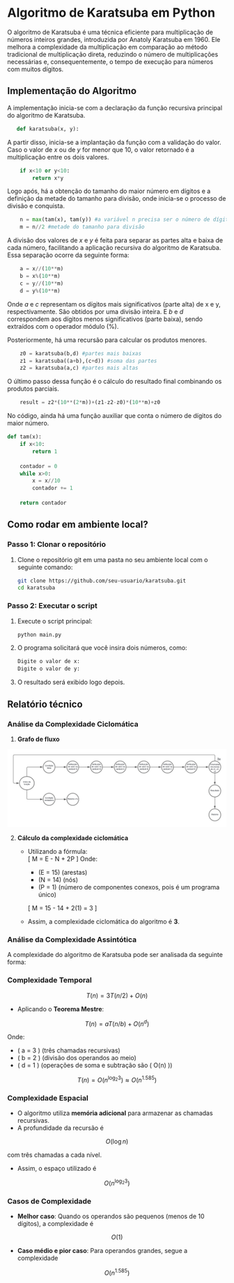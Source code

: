 # Algoritmo de Karatsuba em Python

O algoritmo de Karatsuba é uma técnica eficiente para multiplicação de números inteiros grandes, introduzida por Anatoly Karatsuba em 1960. Ele melhora a complexidade da multiplicação em comparação ao método tradicional de multiplicação direta, reduzindo o número de multiplicações necessárias e, consequentemente, o tempo de execução para números com muitos dígitos.

## Implementação do Algoritmo

A implementação inicia-se com a declaração da função recursiva principal do algoritmo de Karatsuba.

```python
   def karatsuba(x, y):
```

A partir disso, inicia-se a implantação da função com a validação do valor. Caso o valor de _x_ ou de _y_ for menor que 10, o valor retornado é a multiplicação entre os dois valores.

```python
    if x<10 or y<10:
        return x*y
```

Logo após, há a obtenção do tamanho do maior número em dígitos e a definição da metade do tamanho para divisão, onde inicia-se o processo de divisão e conquista.

```python
    n = max(tam(x), tam(y)) #a variável n precisa ser o número de dígitos do maior número
    m = n//2 #metade do tamanho para divisão
```

A divisão dos valores de _x_ e _y_ é feita para separar as partes alta e baixa de cada número, facilitando a aplicação recursiva do algoritmo de Karatsuba. Essa separação ocorre da seguinte forma:

```python
    a = x//(10**m)
    b = x%(10**m)
    c = y//(10**m)
    d = y%(10**m)
```

Onde _a_ e _c_ representam os dígitos mais significativos (parte alta) de x e y, respectivamente. São obtidos por uma divisão inteira. E _b_ e _d_ correspondem aos dígitos menos significativos (parte baixa), sendo extraídos com o operador módulo (%).

Posteriormente, há uma recursão para calcular os produtos menores.

```python
    z0 = karatsuba(b,d) #partes mais baixas
    z1 = karatsuba((a+b),(c+d)) #soma das partes
    z2 = karatsuba(a,c) #partes mais altas
```

O último passo dessa função é o cálculo do resultado final combinando os produtos parciais.

```python
    result = z2*(10**(2*m))+(z1-z2-z0)*(10**m)+z0
```

No código, ainda há uma função auxiliar que conta o número de dígitos do maior número.

```python
def tam(x):
    if x<10:
        return 1

    contador = 0
    while x>0:
        x = x//10
        contador += 1

    return contador
```

## Como rodar em ambiente local?

### Passo 1: Clonar o repositório

1. Clone o repositório git em uma pasta no seu ambiente local com o seguinte comando:

   ```bash
   git clone https://github.com/seu-usuario/karatsuba.git
   cd karatsuba
   ```

### Passo 2: Executar o script

1. Execute o script principal:

   ```bash
   python main.py
   ```

2. O programa solicitará que você insira dois números, como:

   ```bash
   Digite o valor de x:
   Digite o valor de y:
   ```

3. O resultado será exibido logo depois.

## Relatório técnico

### Análise da Complexidade Ciclomática

1. **Grafo de fluxo**

![Grafo de fluxo](diagram/flowGraph.png)

2. **Cálculo da complexidade ciclomática**

   - Utilizando a fórmula:  
     \[ M = E - N + 2P \]
     Onde:

     - \(E = 15\) (arestas)
     - \(N = 14\) (nós)
     - \(P = 1\) (número de componentes conexos, pois é um programa único)

     \[ M = 15 - 14 + 2(1) = 3 \]

   - Assim, a complexidade ciclomática do algoritmo é **3**.

### Análise da Complexidade Assintótica

A complexidade do algoritmo de Karatsuba pode ser analisada da seguinte forma:

### Complexidade Temporal

$$
T(n) = 3T(n/2) + O(n)
$$

- Aplicando o **Teorema Mestre**:

$$
T(n) = aT(n/b) + O(n^d)
$$

Onde:

- \( a = 3 \) (três chamadas recursivas)
- \( b = 2 \) (divisão dos operandos ao meio)
- \( d = 1 \) (operações de soma e subtração são \( O(n) \))

$$
T(n) = O(n^{\log_2 3}) \approx O(n^{1.585})
$$

### Complexidade Espacial

- O algoritmo utiliza **memória adicional** para armazenar as chamadas recursivas.
- A profundidade da recursão é

$$
O(\log n)
$$

com três chamadas a cada nível.

- Assim, o espaço utilizado é

$$
O(n^{\log_2 3})
$$

### Casos de Complexidade

- **Melhor caso**: Quando os operandos são pequenos (menos de 10 dígitos), a complexidade é

$$
O(1)
$$

- **Caso médio e pior caso**: Para operandos grandes, segue a complexidade

$$
O(n^{1.585})
$$
